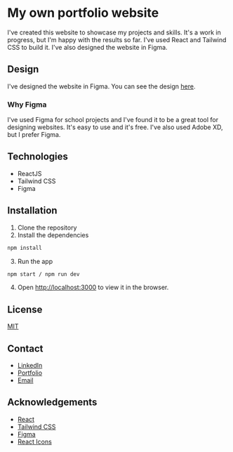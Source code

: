 # My own portfolio website

I've created this website to showcase my projects and skills. It's a work in progress, but I'm happy with the results so far. I've used React and Tailwind CSS to build it. I've also designed the website in Figma.

## **Design**

I've designed the website in Figma. You can see the design [here](https://www.figma.com/file/tjEOk3CWJfj0DLCEGo0Gxb/michalk.nl?type=design&node-id=0%3A1&t=9mRzWozHMP9iELxt-1).

### **Why Figma**
I've used Figma for school projects and I've found it to be a great tool for designing websites. It's easy to use and it's free. I've also used Adobe XD, but I prefer Figma.

## **Technologies**
- ReactJS
- Tailwind CSS
- Figma

## **Installation**
1. Clone the repository
2. Install the dependencies
```bash
npm install
```
3. Run the app
```bash
npm start / npm run dev
```
4. Open [http://localhost:3000](http://localhost:3000) to view it in the browser.

## **License**
[MIT](https://choosealicense.com/licenses/mit/)

## **Contact**
- [LinkedIn](https://www.linkedin.com/in/michkolasa/)
- [Portfolio](https://michalk.nl/)
- [Email](mailto:hello@michalk.nl)

## **Acknowledgements**
- [React](https://reactjs.org/)
- [Tailwind CSS](https://tailwindcss.com/)
- [Figma](https://www.figma.com/)
- [React Icons](https://react-icons.github.io/react-icons/)

